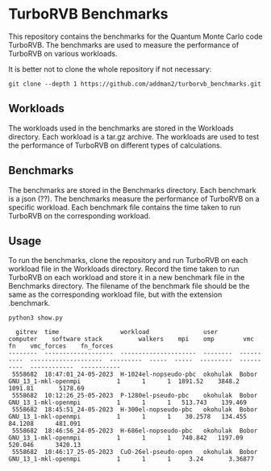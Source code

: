 # TurboRVB Benchmarks

This repository contains the benchmarks for the Quantum Monte Carlo code TurboRVB. The benchmarks are used to measure the performance of TurboRVB on various workloads.

It is better not to clone the whole repository if not necessary:

```
git clone --depth 1 https://github.com/addman2/turborvb_benchmarks.git
```

## Workloads

The workloads used in the benchmarks are stored in the Workloads directory. Each workload is a tar.gz archive. The workloads are used to test the performance of TurboRVB on different types of calculations.

## Benchmarks

The benchmarks are stored in the Benchmarks directory. Each benchmark is a json (??). The benchmarks measure the performance of TurboRVB on a specific workload. Each benchmark file contains the time taken to run TurboRVB on the corresponding workload.

## Usage

To run the benchmarks, clone the repository and run TurboRVB on each workload file in the Workloads directory. Record the time taken to run TurboRVB on each workload and store it in a new benchmark file in the Benchmarks directory. The filename of the benchmark file should be the same as the corresponding workload file, but with the extension .benchmark.

```
python3 show.py

  gitrev  time                 workload               user      computer    software stack          walkers    mpi    omp        vmc          fn    vmc_forces    fn_forces
--------  -------------------  ---------------------  --------  ----------  --------------------  ---------  -----  -----  ---------  ----------  ------------  -----------
 5558682  18:47:01_24-05-2023  H-1024el-nopseudo-pbc  okohulak  Bobor       GNU_13_1-mkl-openmpi          1      1      1  1891.52    3848.2         1091.81       5178.69
 5558682  10:12:26_25-05-2023  P-1280el-pseudo-pbc    okohulak  Bobor       GNU_13_1-mkl-openmpi          1      1      1   513.743    139.469
 5558682  18:45:51_24-05-2023  H-300el-nopseudo-pbc   okohulak  Bobor       GNU_13_1-mkl-openmpi          1      1      1    30.2578   134.455         84.1208      481.091
 5558682  18:46:56_24-05-2023  H-686el-nopseudo-pbc   okohulak  Bobor       GNU_13_1-mkl-openmpi          1      1      1   740.842   1197.09         520.046      3420.13
 5558682  10:46:17_25-05-2023  CuO-26el-pseudo-open   okohulak  Bobor       GNU_13_1-mkl-openmpi          1      1      1     3.24       3.36877
```

